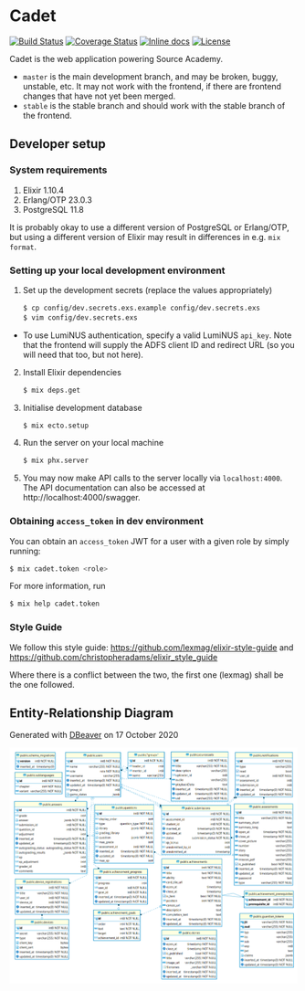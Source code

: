 # Cadet

[![Build Status](https://travis-ci.org/source-academy/cadet.svg?branch=master)](https://travis-ci.org/source-academy/cadet)
[![Coverage Status](https://coveralls.io/repos/github/source-academy/cadet/badge.svg?branch=master)](https://coveralls.io/github/source-academy/cadet?branch=master)
[![Inline docs](https://inch-ci.org/github/source-academy/cadet.svg)](http://inch-ci.org/github/source-academy/cadet)
[![License](https://img.shields.io/github/license/source-academy/cadet)](https://github.com/source-academy/cadet/blob/master/LICENSE)

Cadet is the web application powering Source Academy.

* `master` is the main development branch, and may be broken, buggy, unstable,
  etc. It may not work with the frontend, if there are frontend changes that
  have not yet been merged.
* `stable` is the stable branch and should work with the stable branch of the
  frontend.

## Developer setup

### System requirements

1. Elixir 1.10.4
2. Erlang/OTP 23.0.3
3. PostgreSQL 11.8

It is probably okay to use a different version of PostgreSQL or Erlang/OTP, but
using a different version of Elixir may result in differences in e.g. `mix
format`.

### Setting up your local development environment

1. Set up the development secrets (replace the values appropriately)

   ```bash
   $ cp config/dev.secrets.exs.example config/dev.secrets.exs
   $ vim config/dev.secrets.exs
   ```

  - To use LumiNUS authentication, specify a valid LumiNUS `api_key`. Note that
    the frontend will supply the ADFS client ID and redirect URL (so you will
    need that too, but not here).

2. Install Elixir dependencies

   ```bash
   $ mix deps.get
   ```

3. Initialise development database

   ```bash
   $ mix ecto.setup
   ```

4. Run the server on your local machine

   ```bash
   $ mix phx.server
   ```

5. You may now make API calls to the server locally via `localhost:4000`. The
   API documentation can also be accessed at http://localhost:4000/swagger.


### Obtaining `access_token` in dev environment

You can obtain an `access_token` JWT for a user with a given role by simply
running:

```bash
$ mix cadet.token <role>
```

For more information, run

```bash
$ mix help cadet.token
```

### Style Guide

We follow this style guide: https://github.com/lexmag/elixir-style-guide and
https://github.com/christopheradams/elixir_style_guide

Where there is a conflict between the two, the first one (lexmag) shall be the
one followed.

## Entity-Relationship Diagram

Generated with [DBeaver](https://dbeaver.io/) on 17 October 2020

![Entity-Relationship Diagram for cadet](schema.png)

